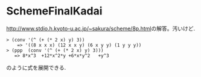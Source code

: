 SchemeFinalKadai
================
<http://www.stdio.h.kyoto-u.ac.jp/~sakura/scheme/8p.html>の解答。汚いけど.  

`> (conv '(^ (+ (* 2 x) y) 3)) `  
`    => '((8 x x x) (12 x x y) (6 x y y) (1 y y y))`  
`> (ppp  (conv '(^ (+ (* 2 x) y) 3)))`  
`    => 8*x^3  +12*x^2*y +6*x*y^2   +y^3 `  
  
のように式を展開できる.
